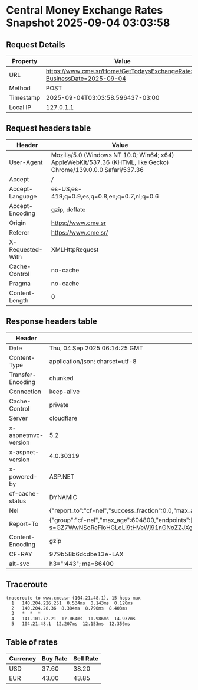 # Central Money Exchange Rates Snapshot 2025-09-04 03:03:58
## Request Details

| Property | Value |
|----------|-------|
| URL | https://www.cme.sr/Home/GetTodaysExchangeRates/?BusinessDate=2025-09-04 |
| Method | POST |
| Timestamp | 2025-09-04T03:03:58.596437-03:00 |
| Local IP | 127.0.1.1 |
    
## Request headers table

| Header | Value |
|--------|-------|
| User-Agent | Mozilla/5.0 (Windows NT 10.0; Win64; x64) AppleWebKit/537.36 (KHTML, like Gecko) Chrome/139.0.0.0 Safari/537.36 |
| Accept | */* |
| Accept-Language | es-US,es-419;q=0.9,es;q=0.8,en;q=0.7,nl;q=0.6 |
| Accept-Encoding | gzip, deflate |
| Origin | https://www.cme.sr |
| Referer | https://www.cme.sr/ |
| X-Requested-With | XMLHttpRequest |
| Cache-Control | no-cache |
| Pragma | no-cache |
| Content-Length | 0 |

    
## Response headers table
| Header | Value |
|--------|-------|
| Date | Thu, 04 Sep 2025 06:14:25 GMT |
| Content-Type | application/json; charset=utf-8 |
| Transfer-Encoding | chunked |
| Connection | keep-alive |
| Cache-Control | private |
| Server | cloudflare |
| x-aspnetmvc-version | 5.2 |
| x-aspnet-version | 4.0.30319 |
| x-powered-by | ASP.NET |
| cf-cache-status | DYNAMIC |
| Nel | {"report_to":"cf-nel","success_fraction":0.0,"max_age":604800} |
| Report-To | {"group":"cf-nel","max_age":604800,"endpoints":[{"url":"https://a.nel.cloudflare.com/report/v4?s=GZ7WwNSoReFioHGLoLi9tHVeWj91nGNoZZJXgSr1XiMH0c0OQ1V%2BHM3%2BeisVtfs%2BRRWx6rYsZ956XoX3hQe6%2FL%2Fmd1onb0Oudfc%3D"}]} |
| Content-Encoding | gzip |
| CF-RAY | 979b58b6dcdbe13e-LAX |
| alt-svc | h3=":443"; ma=86400 |

## Traceroute 

```
traceroute to www.cme.sr (104.21.48.1), 15 hops max
  1   140.204.226.251  0.534ms  0.143ms  0.120ms 
  2   140.204.28.36  8.384ms  8.790ms  8.403ms 
  3   *  *  * 
  4   141.101.72.21  17.064ms  11.986ms  14.937ms 
  5   104.21.48.1  12.207ms  12.153ms  12.356ms 

```


## Table of rates

| Currency | Buy Rate | Sell Rate |
|----------|----------|-----------|
| USD | 37.60 | 38.20 |
| EUR | 43.00 | 43.85 |
